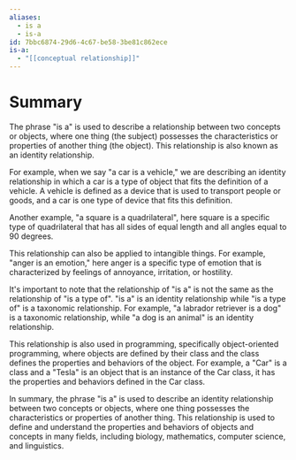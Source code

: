 ```yaml
---
aliases:
  - is a
  - is-a
id: 7bbc6874-29d6-4c67-be58-3be81c862ece
is-a:
  - "[[conceptual relationship]]"
---
```

# Summary
The phrase "is a" is used to describe a relationship between two concepts or objects, where one thing (the subject) possesses the characteristics or properties of another thing (the object). This relationship is also known as an identity relationship.

For example, when we say "a car is a vehicle," we are describing an identity relationship in which a car is a type of object that fits the definition of a vehicle. A vehicle is defined as a device that is used to transport people or goods, and a car is one type of device that fits this definition.

Another example, "a square is a quadrilateral", here square is a specific type of quadrilateral that has all sides of equal length and all angles equal to 90 degrees.

This relationship can also be applied to intangible things. For example, "anger is an emotion," here anger is a specific type of emotion that is characterized by feelings of annoyance, irritation, or hostility.

It's important to note that the relationship of "is a" is not the same as the relationship of "is a type of". "is a" is an identity relationship while "is a type of" is a taxonomic relationship. For example, "a labrador retriever is a dog" is a taxonomic relationship, while "a dog is an animal" is an identity relationship.

This relationship is also used in programming, specifically object-oriented programming, where objects are defined by their class and the class defines the properties and behaviors of the object. For example, a "Car" is a class and a "Tesla" is an object that is an instance of the Car class, it has the properties and behaviors defined in the Car class.

In summary, the phrase "is a" is used to describe an identity relationship between two concepts or objects, where one thing possesses the characteristics or properties of another thing. This relationship is used to define and understand the properties and behaviors of objects and concepts in many fields, including biology, mathematics, computer science, and linguistics.
